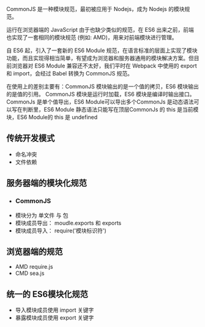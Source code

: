 CommonJS 是一种模块规范，最初被应用于 Nodejs，成为 Nodejs 的模块规范。

运行在浏览器端的 JavaScript 由于也缺少类似的规范，在 ES6 出来之前，前端也实现了一套相同的模块规范 (例如: AMD)，用来对前端模块进行管理。

自 ES6 起，引入了一套新的 ES6 Module 规范，在语言标准的层面上实现了模块功能，而且实现得相当简单，有望成为浏览器和服务器通用的模块解决方案。但目前浏览器对 ES6 Module 兼容还不太好，我们平时在 Webpack 中使用的 export 和 import，会经过 Babel 转换为 CommonJS 规范。

在使用上的差别主要有：CommonJS 模块输出的是一个值的拷贝，ES6 模块输出的是值的引用。
CommonJS 模块是运行时加载，ES6 模块是编译时输出接口。
CommonJs 是单个值导出，ES6 Module可以导出多个CommonJs 是动态语法可以写在判断里，ES6 Module 静态语法只能写在顶层CommonJs 的 this 是当前模块，ES6 Module的 this 是 undefined

## 传统开发模式
- 命名冲突
- 文件依赖

## 服务器端的模块化规范
- ### CommonJS
- 模块分为 单文件 与 包
- 模块成员导出： moudle.exports 和 exports
- 模块成员导入： require('模块标识符')

## 浏览器端的规范
- AMD require.js
- CMD sea.js

## 统一的 ES6模块化规范
- 导入模块成员使用 import 关键字
- 暴露模块成员使用 export 关键字



